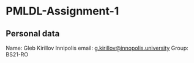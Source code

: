 # PMLDL-Assignment-1

## Personal data
Name: Gleb Kirillov
Innipolis email: g.kirillov@innopolis.university
Group: BS21-RO
